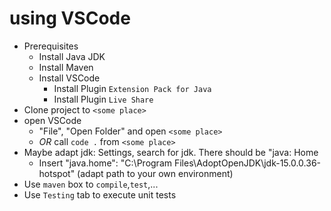 # using VSCode

* Prerequisites
  * Install Java JDK
  * Install Maven
  * Install VSCode
    * Install Plugin `Extension Pack for Java`
    * Install Plugin `Live Share`
* Clone project to `<some place>`
* open VSCode
  * "File", "Open Folder" and open `<some place>`
  * *OR* call `code .` from `<some place>`
* Maybe adapt jdk: Settings, search for jdk. There should be "java: Home
  * Insert "java.home": "C:\\Program Files\\AdoptOpenJDK\\jdk-15.0.0.36-hotspot" (adapt path to your own environment)
* Use `maven` box to `compile`,`test`,...
* Use `Testing` tab to execute unit tests


